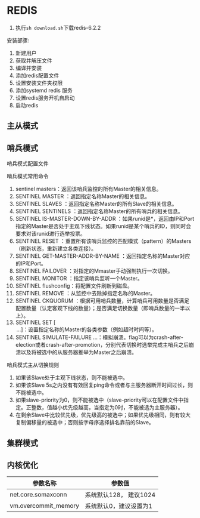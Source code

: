 REDIS
=============

1. 执行`sh download.sh`下载redis-6.2.2

安装部骤:

1. 新建用户
1. 获取并解压文件
1. 编译并安装
1. 添加redis配置文件
1. 设置安装文件夹权限
1. 添加systemd redis 服务
1. 设置redis服务开机自启动
1. 启动redis

主从模式
-------------

哨兵模式
-------------

哨兵模式配置文件

哨兵模式常用命令

1. sentinel masters：返回该哨兵监控的所有Master的相关信息。
1. SENTINEL MASTER <name>：返回指定名称Master的相关信息。
1. SENTINEL SLAVES <master-name>：返回指定名称Master的所有Slave的相关信息。
1. SENTINEL SENTINELS <master-name>：返回指定名称Master的所有哨兵的相关信息。
1. SENTINEL IS-MASTER-DOWN-BY-ADDR <ip> <port><current-epoch> <runid>：如果runid是*，返回由IP和Port指定的Master是否处于主观下线状态。如果runid是某个哨兵的ID，则同时会要求对该runid进行选举投票。
1. SENTINEL RESET <pattern>：重置所有该哨兵监控的匹配模式（pattern）的Masters（刷新状态，重新建立各类连接）。
1. SENTINEL GET-MASTER-ADDR-BY-NAME <master-name>：返回指定名称的Master对应的IP和Port。
1. SENTINEL FAILOVER <master-name>：对指定的Mmaster手动强制执行一次切换。
1. SENTINEL MONITOR <name> <ip> <port> <quorum>：指定该哨兵监听一个Master。
1. SENTINEL flushconfig：将配置文件刷新到磁盘。
1. SENTINEL REMOVE <name>：从监控中去除掉指定名称的Master。
1. SENTINEL CKQUORUM <name>：根据可用哨兵数量，计算哨兵可用数量是否满足配置数量（认定客观下线的数量）；是否满足切换数量（即哨兵数量的一半以上）。
1. SENTINEL SET <mastername> [<option> <value> ...]：设置指定名称的Master的各类参数（例如超时时间等）。
1. SENTINEL SIMULATE-FAILURE <flag> <flag> ...<flag>：模拟崩溃。flag可以为crash-after-election或者crash-after-promotion，分别代表切换时选举完成主哨兵之后崩溃以及将被选中的从服务器推举为Master之后崩溃。

哨兵模式主从切换规则

1. 如果该Slave处于主观下线状态，则不能被选中。
2. 如果该Slave 5s之内没有有效回复ping命令或者与主服务器断开时间过长，则不能被选中。
3. 如果slave-priority为0，则不能被选中（slave-priority可以在配置文件中指定。正整数，值越小优先级越高，当指定为0时，不能被选为主服务器）。
4. 在剩余Slave中比较优先级，优先级高的被选中；如果优先级相同，则有较大复制偏移量的被选中；否则按字母序选择排名靠前的Slave。

集群模式
-------------

内核优化
-------------

参数名称             | 参数值
--------             | ------
net.core.somaxconn   | 系统默认128， 建议1024
vm.overcommit_memory | 系统默认0，建议设置为1
